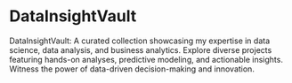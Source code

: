 # DataInsightVault
DataInsightVault: A curated collection showcasing my expertise in data science, data analysis, and business analytics. Explore diverse projects featuring hands-on analyses, predictive modeling, and actionable insights. Witness the power of data-driven decision-making and innovation.

